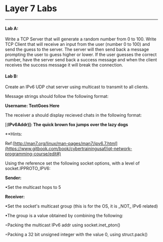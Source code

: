 # Layer 7 Labs

---

#### Lab A:

Write a TCP Server that will generate a random number from 0 to 100. Write TCP Client that will receive an input from the user \(number 0 to 100\) and send the guess to the server. The server will then send back a message prompting the user to guess higher or lower. If the user guesses the correct number, have the server send back a success message and when the client receives the success message it will break the connection.



#### Lab B:

Create an IPv6 UDP chat server using multicast to transmit to all clients.

Message strings should follow the following format:

**Username: TextGoes Here**

The receiver a should display recieved chats in the following format:

\[\(**IPv6Addr\)\]: The quick brown fox jumps over the lazy dogs**

\*\*Hints:

Ref:[http://man7.org/linux/man-pages/man7/ipv6.7.html](https://www.gitbook.com/book/cybertrainingusaf/iqt-network-programming-course/edit#)

Using the reference set the following socket options, with a level of socket.IPPROTO\_IPV6:

**Sender:**

•Set the multicast hops to 5

**Receiver:**

•Set the socket's multicast group \(this is for the OS, it is \_NOT\_ IPv6 related\)

•The group is a value obtained by combining the following:

◦Packing the multicast IPv6 addr using socket.inet\_pton\(\)

◦Packing a 32 bit unsigned integer with the value 0, using struct.pack\(\)

